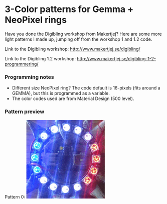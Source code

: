 # 3-Color patterns for Gemma + NeoPixel rings

Have you done the Digibling workshop from Makertjej? Here are some more light patterns I made up, jumping off from the workshop 1 and 1.2 code.

Link to the Digibling workshop: http://www.makertjej.se/digibling/

Link to the Digibling 1.2 workshop: http://www.makertjej.se/digibling-1-2-programmering/

### Programming notes
- Different size NeoPixel ring? The code default is 16-pixels (fits around a GEMMA), but this is programmed as a variable.
- The color codes used are from Material Design (500 level).

### Pattern preview
Pattern 0:
![](3_color_patterns_0.gif)